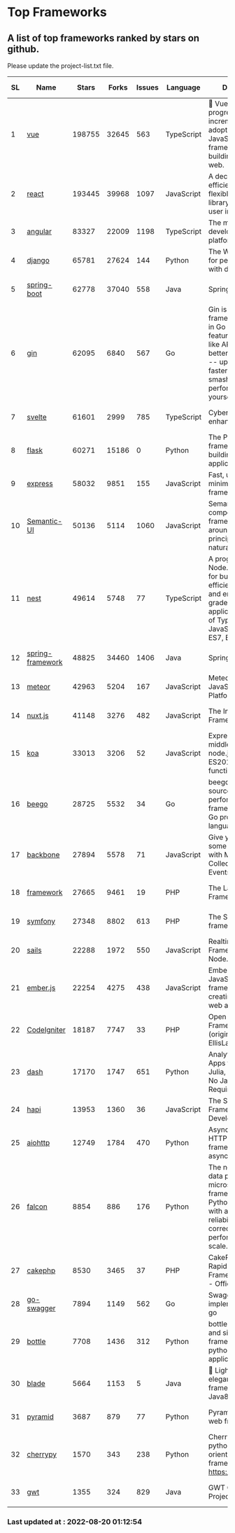 # Top Frameworks
## A list of top frameworks ranked by stars on github.  
Please update the project-list.txt file.

| SL| Name  | Stars| Forks| Issues | Language | Description | Last Commit |
| --| ------| -----| ---- | ------ | -------- | ----------- | ----------- |
| 1 | [vue](https://github.com/vuejs/vue) | 198755 | 32645 | 563 | TypeScript | 🖖 Vue.js is a progressive, incrementally-adoptable JavaScript framework for building UI on the web. | 2022-08-19 04:27:12 |
| 2 | [react](https://github.com/facebook/react) | 193445 | 39968 | 1097 | JavaScript | A declarative, efficient, and flexible JavaScript library for building user interfaces. | 2022-08-19 23:18:14 |
| 3 | [angular](https://github.com/angular/angular) | 83327 | 22009 | 1198 | TypeScript | The modern web developer’s platform | 2022-08-18 20:41:43 |
| 4 | [django](https://github.com/django/django) | 65781 | 27624 | 144 | Python | The Web framework for perfectionists with deadlines. | 2022-08-18 19:02:29 |
| 5 | [spring-boot](https://github.com/spring-projects/spring-boot) | 62778 | 37040 | 558 | Java | Spring Boot | 2022-08-19 18:57:26 |
| 6 | [gin](https://github.com/gin-gonic/gin) | 62095 | 6840 | 567 | Go | Gin is a HTTP web framework written in Go (Golang). It features a Martini-like API with much better performance -- up to 40 times faster. If you need smashing performance, get yourself some Gin. | 2022-08-16 23:14:59 |
| 7 | [svelte](https://github.com/sveltejs/svelte) | 61601 | 2999 | 785 | TypeScript | Cybernetically enhanced web apps | 2022-08-19 04:30:22 |
| 8 | [flask](https://github.com/pallets/flask) | 60271 | 15186 | 0 | Python | The Python micro framework for building web applications. | 2022-08-08 23:28:50 |
| 9 | [express](https://github.com/expressjs/express) | 58032 | 9851 | 155 | JavaScript | Fast, unopinionated, minimalist web framework for node. | 2022-08-19 03:42:39 |
| 10 | [Semantic-UI](https://github.com/Semantic-Org/Semantic-UI) | 50136 | 5114 | 1060 | JavaScript | Semantic is a UI component framework based around useful principles from natural language. | 2018-10-21 20:59:02 |
| 11 | [nest](https://github.com/nestjs/nest) | 49614 | 5748 | 77 | TypeScript | A progressive Node.js framework for building efficient, scalable, and enterprise-grade server-side applications on top of TypeScript & JavaScript (ES6, ES7, ES8) 🚀 | 2022-08-19 08:14:00 |
| 12 | [spring-framework](https://github.com/spring-projects/spring-framework) | 48825 | 34460 | 1406 | Java | Spring Framework | 2022-08-19 15:30:59 |
| 13 | [meteor](https://github.com/meteor/meteor) | 42963 | 5204 | 167 | JavaScript | Meteor, the JavaScript App Platform | 2022-08-15 18:52:22 |
| 14 | [nuxt.js](https://github.com/nuxt/nuxt.js) | 41148 | 3276 | 482 | JavaScript | The Intuitive Vue(2) Framework | 2022-08-14 09:37:33 |
| 15 | [koa](https://github.com/koajs/koa) | 33013 | 3206 | 52 | JavaScript | Expressive middleware for node.js using ES2017 async functions | 2022-07-13 16:11:33 |
| 16 | [beego](https://github.com/beego/beego) | 28725 | 5532 | 34 | Go | beego is an open-source, high-performance web framework for the Go programming language. | 2022-07-30 08:03:02 |
| 17 | [backbone](https://github.com/jashkenas/backbone) | 27894 | 5578 | 71 | JavaScript | Give your JS App some Backbone with Models, Views, Collections, and Events | 2022-04-26 12:19:45 |
| 18 | [framework](https://github.com/laravel/framework) | 27665 | 9461 | 19 | PHP | The Laravel Framework. | 2022-08-19 14:46:42 |
| 19 | [symfony](https://github.com/symfony/symfony) | 27348 | 8802 | 613 | PHP | The Symfony PHP framework | 2022-08-19 14:27:33 |
| 20 | [sails](https://github.com/balderdashy/sails) | 22288 | 1972 | 550 | JavaScript | Realtime MVC Framework for Node.js | 2022-08-12 23:53:28 |
| 21 | [ember.js](https://github.com/emberjs/ember.js) | 22254 | 4275 | 438 | JavaScript | Ember.js - A JavaScript framework for creating ambitious web applications | 2022-07-25 17:54:35 |
| 22 | [CodeIgniter](https://github.com/bcit-ci/CodeIgniter) | 18187 | 7747 | 33 | PHP | Open Source PHP Framework (originally from EllisLab) | 2022-06-27 19:12:41 |
| 23 | [dash](https://github.com/plotly/dash) | 17170 | 1747 | 651 | Python | Analytical Web Apps for Python, R, Julia, and Jupyter. No JavaScript Required. | 2022-08-19 16:00:04 |
| 24 | [hapi](https://github.com/hapijs/hapi) | 13953 | 1360 | 36 | JavaScript | The Simple, Secure Framework Developers Trust | 2022-06-13 17:44:05 |
| 25 | [aiohttp](https://github.com/aio-libs/aiohttp) | 12749 | 1784 | 470 | Python | Asynchronous HTTP client/server framework for asyncio and Python | 2022-08-08 21:08:22 |
| 26 | [falcon](https://github.com/falconry/falcon) | 8854 | 886 | 176 | Python | The no-magic web data plane API and microservices framework for Python developers, with a focus on reliability, correctness, and performance at scale. | 2022-08-17 09:59:58 |
| 27 | [cakephp](https://github.com/cakephp/cakephp) | 8530 | 3465 | 37 | PHP | CakePHP: The Rapid Development Framework for PHP - Official Repository | 2022-08-19 09:30:34 |
| 28 | [go-swagger](https://github.com/go-swagger/go-swagger) | 7894 | 1149 | 562 | Go | Swagger 2.0 implementation for go | 2022-06-14 15:48:24 |
| 29 | [bottle](https://github.com/bottlepy/bottle) | 7708 | 1436 | 312 | Python | bottle.py is a fast and simple micro-framework for python web-applications. | 2022-08-03 13:51:35 |
| 30 | [blade](https://github.com/lets-blade/blade) | 5664 | 1153 | 5 | Java | :rocket: Lightning fast and elegant mvc framework for Java8 | 2022-05-10 12:38:06 |
| 31 | [pyramid](https://github.com/Pylons/pyramid) | 3687 | 879 | 77 | Python | Pyramid - A Python web framework | 2022-03-13 22:49:13 |
| 32 | [cherrypy](https://github.com/cherrypy/cherrypy) | 1570 | 343 | 238 | Python | CherryPy is a pythonic, object-oriented HTTP framework.      https://cherrypy.dev | 2022-07-17 20:36:25 |
| 33 | [gwt](https://github.com/gwtproject/gwt) | 1355 | 324 | 829 | Java | GWT Open Source Project | 2022-07-26 22:23:28 |

### Last updated at : 2022-08-20 01:12:54
